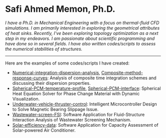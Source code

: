 # Safi Ahmed Memon, Ph.D.

*I have a Ph.D. in Mechanical Engineering with a focus on thermal-fluid CFD simulations. I am primarily interested in exploring the geometrical attributes of heat sinks. Recently, I've been exploring topology optimization as a next step in my endeavors. I am passionate about scientific programming and have done so in several fields. I have also written codes/scripts to assess the numerical stabilities of structures.*

---

Here are the examples of some codes/scripts I have created:

- [Numerical-integration-dispersion-analysis](https://github.com/safibta/Numerical-integration-dispersion-analysis), [Composite-method-response-curves](https://github.com/safibta/Composite-method-response-curves): Analysis of composite time integration schemes and discussing their dispersion properties.
- [Spherical-PCM-temperature-profile](https://github.com/safibta/Spherical-PCM-temperature-profile), [Spherical-PCM-interface](https://github.com/safibta/Spherical-PCM-interface): Spherical Heat Equation Solver for Phase Change Material with Dynamic Visualization.
- [Underwater-vehicle-thruster-control](https://github.com/safibta/Underwater-vehicle-thruster-control): Intelligent Microcontroller Design to Solve Magnetic Bearing Slippage Issue.
- [Wastewater-screen-FSI](https://github.com/safibta/Wastewater-screen-FSI): Software Application for Fluid-Structure Interaction Analysis of Wastewater Screening Mechanism.
- [Solar-efficiency-data](https://github.com/safibta/Solar-efficiency-data): Software Application for Capacity Assessment of Solar-powered Air Conditioner.
